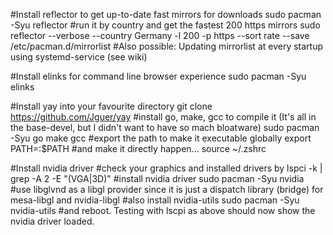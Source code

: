 #Install reflector to get up-to-date fast mirrors for downloads
sudo pacman -Syu reflector
#run it by country and get the fastest 200  https mirrors
sudo reflector --verbose --country Germany -l 200 -p https --sort rate --save /etc/pacman.d/mirrorlist
#Also possible: Updating mirrorlist at every startup using systemd-service (see wiki)

#Install elinks for command line browser experience 
sudo pacman -Syu elinks

#Install yay into your favourite directory
git clone https://github.com/Jguer/yay
#install go, make, gcc to compile it (It's all in the base-devel, but I didn't want to have so mach bloatware)
sudo pacman -Syu go make gcc
#export the path to make it executable globally
export PATH=<Path-to-your-executable>:$PATH
#and make it directly happen...
source ~/.zshrc

#Install nvidia driver
#check your graphics and installed drivers by
lspci -k | grep -A 2 -E "(VGA|3D)"
#install nvidia driver
sudo pacman -Syu nvidia
#use libglvnd as a libgl provider since it is just a dispatch library (bridge) for mesa-libgl and nvidia-libgl
#also install nvidia-utils
sudo pacman -Syu nvidia-utils
#and reboot. Testing with lscpi as above should now show the nvidia driver loaded.
